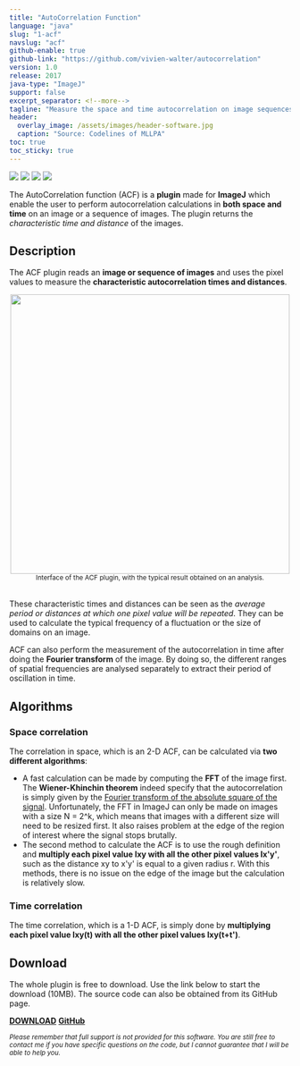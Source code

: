 ```yaml
---
title: "AutoCorrelation Function"
language: "java"
slug: "1-acf"
navslug: "acf"
github-enable: true
github-link: "https://github.com/vivien-walter/autocorrelation"
version: 1.0
release: 2017
java-type: "ImageJ"
support: false
excerpt_separator: <!--more-->
tagline: "Measure the space and time autocorrelation on image sequences"
header:
  overlay_image: /assets/images/header-software.jpg
  caption: "Source: Codelines of MLLPA"
toc: true
toc_sticky: true
---
```


<img src="https://img.shields.io/badge/version-{{ page.version }}-f39f37">
<img src="https://img.shields.io/badge/release-{{ page.release }}-0377fc">
<img src="https://img.shields.io/badge/type-{{ page.java-type }}-3b9c46">
<img src="https://img.shields.io/badge/support-{{ page.support }}-8c8c8c">

The AutoCorrelation function (ACF) is a **plugin** made for **ImageJ** which enable
the user to perform autocorrelation calculations in **both space and time** on an
image or a sequence of images. The plugin returns the *characteristic time and distance*
of the images.

<!--more-->

## Description

The ACF plugin reads an **image or sequence of images** and uses the pixel values to
measure the **characteristic autocorrelation times and distances**.

<center><img src="{{ site.baseurl }}/assets/images/softwares/java_acf.png" width='500' height='500'/></center>
<center><sub>Interface of the ACF plugin, with the typical result obtained on an analysis.</sub></center>
<br>

These characteristic times and distances can be seen as the *average period or distances at which one pixel value will be repeated*.
They can be used to calculate the typical frequency of a fluctuation or the size of domains on an image.

ACF can also perform the measurement of the autocorrelation in time after doing the **Fourier transform** of the image.
By doing so, the different ranges of spatial frequencies are analysed separately to extract their
period of oscillation in time.

## Algorithms

### Space correlation

The correlation in space, which is an 2-D ACF, can be calculated via **two different algorithms**:

* A fast calculation can be made by computing the **FFT** of the image first. The **Wiener-Khinchin theorem**
indeed specify that the autocorrelation is simply given by the [Fourier transform of the absolute square of the signal](https://mathworld.wolfram.com/Wiener-KhinchinTheorem.html).
Unfortunately, the FFT in ImageJ can only be made on images with a size N = 2^k, which means that images
with a different size will need to be resized first. It also raises problem at the edge of the region
of interest where the signal stops brutally.
* The second method to calculate the ACF is to use the rough definition and **multiply each pixel value Ixy with all the other pixel values Ix'y'**,
such as the distance xy to x'y' is equal to a given radius r. With this methods, there is no issue on the
edge of the image but the calculation is relatively slow.

### Time correlation

The time correlation, which is a 1-D ACF, is simply done by **multiplying each pixel value Ixy(t) with all the other pixel values Ixy(t+t')**.

## Download

The whole plugin is free to download. Use the link below to start the download (10MB). The source code can also be obtained from
its GitHub page.

<a href="https://mega.nz/file/DN9DHBRD#EQbYkdIygn4P1uIDy714eoyWxP8NJOE9ajYXwoW7HEU" class="btn btn--success"><b>DOWNLOAD</b></a>
<a href="{{ page.github-link }}" class="btn btn--info"><b>GitHub</b></a>

<sub>*Please remember that full support is not provided for this software. You are still free to contact me if you have specific questions on the code, but I cannot guarantee that I will be able to help you.*</sub>
